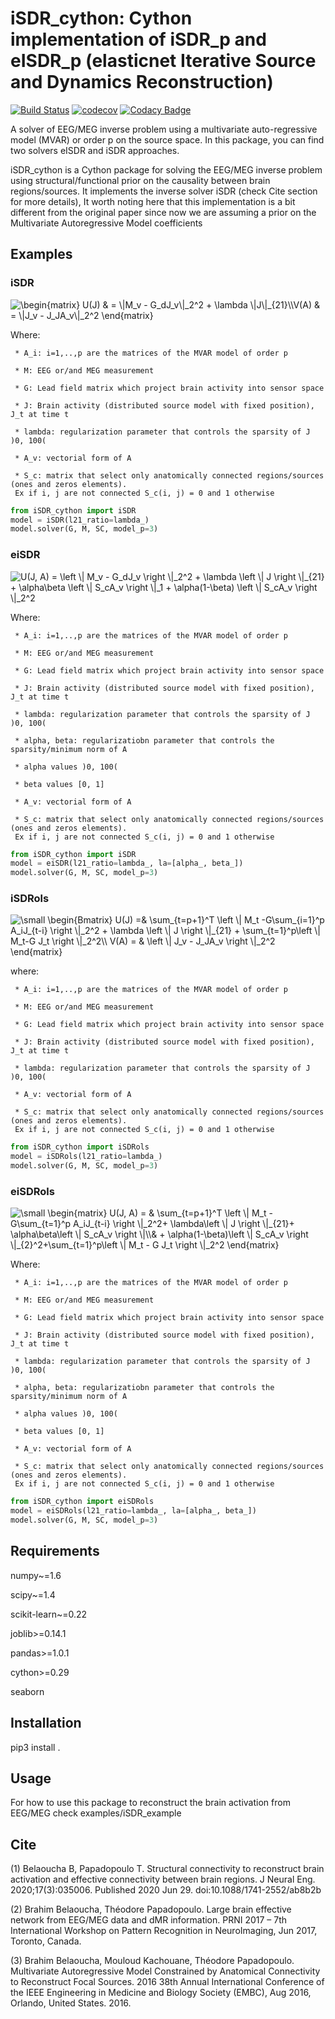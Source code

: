 # iSDR_cython: Cython implementation of iSDR_p and eISDR_p (elasticnet Iterative Source and Dynamics Reconstruction)
[![Build Status](https://travis-ci.com/BBELAOUCHA/iSDR_cython.svg?branch=development)](https://travis-ci.com/BBELAOUCHA/iSDR_cython)
[![codecov](https://codecov.io/gh/BBELAOUCHA/iSDR_cython/branch/development/graph/badge.svg)](https://codecov.io/gh/BBELAOUCHA/iSDR_cython)
[![Codacy Badge](https://api.codacy.com/project/badge/Grade/555130d02e134e819bc599b93cfe53c9)](https://www.codacy.com/manual/BBELAOUCHA/iSDR_cython?utm_source=github.com&amp;utm_medium=referral&amp;utm_content=BBELAOUCHA/iSDR_cython&amp;utm_campaign=Badge_Grade)

A solver of EEG/MEG inverse problem using a multivariate auto-regressive model (MVAR) or order p on the source space. In this package, you can find two solvers eISDR and iSDR approaches.


     

iSDR_cython is a Cython package for solving the EEG/MEG inverse problem using structural/functional prior on the causality between brain regions/sources.
It implements the inverse solver iSDR (check Cite section for more details), It worth noting here that this implementation is a bit different from the original 
paper since now we are assuming a prior on the Multivariate Autoregressive Model coefficients

## Examples

### iSDR

<img src="https://latex.codecogs.com/svg.latex?%5Cbegin%7Bmatrix%7D%20U%28J%29%20%26%20%3D%20%5C%7CM_v%20-%20G_dJ_v%5C%7C_2%5E2%20&plus;%20%5Clambda%20%5C%7CJ%5C%7C_%7B21%7D%20%5C%5C%20V%28A%29%20%26%20%3D%20%5C%7CJ_v%20-%20J_JA_v%5C%7C_2%5E2%20%5Cend%7Bmatrix%7D" title=" \begin{matrix} U(J) & = \|M_v - G_dJ_v\|_2^2 + \lambda \|J\|_{21}\\V(A) & = \|J_v - J_JA_v\|_2^2 \end{matrix} "/>

Where: 

     * A_i: i=1,..,p are the matrices of the MVAR model of order p

     * M: EEG or/and MEG measurement

     * G: Lead field matrix which project brain activity into sensor space

     * J: Brain activity (distributed source model with fixed position), J_t at time t

     * lambda: regularization parameter that controls the sparsity of J )0, 100(
     
     * A_v: vectorial form of A
     
     * S_c: matrix that select only anatomically connected regions/sources (ones and zeros elements).
     Ex if i, j are not connected S_c(i, j) = 0 and 1 otherwise
     
```python
from iSDR_cython import iSDR
model = iSDR(l21_ratio=lambda_)
model.solver(G, M, SC, model_p=3)

```
### eiSDR

<img src="https://latex.codecogs.com/png.latex?U%28J%2C%20A%29%20%3D%20%5Cleft%20%5C%7C%20M_v%20-%20G_dJ_v%20%5Cright%20%5C%7C_2%5E2%20&plus;%20%5Clambda%20%5Cleft%20%5C%7C%20J%20%5Cright%20%5C%7C_%7B21%7D%20&plus;%20%5Calpha%5Cbeta%20%5Cleft%20%5C%7C%20S_cA_v%20%5Cright%20%5C%7C_1%20&plus;%20%5Calpha%281-%5Cbeta%29%20%5Cleft%20%5C%7C%20S_cA_v%20%5Cright%20%5C%7C_2%5E2" title=" U(J, A) = \left \|  M_v - G_dJ_v \right \|_2^2 + \lambda \left \| J \right \|_{21} + \alpha\beta \left \| S_cA_v \right \|_1 + \alpha(1-\beta)  \left \| S_cA_v \right \|_2^2 "/>

Where: 

     * A_i: i=1,..,p are the matrices of the MVAR model of order p

     * M: EEG or/and MEG measurement

     * G: Lead field matrix which project brain activity into sensor space

     * J: Brain activity (distributed source model with fixed position), J_t at time t

     * lambda: regularization parameter that controls the sparsity of J )0, 100(
     
     * alpha, beta: regularizatiobn parameter that controls the sparsity/minimum norm of A
     
     * alpha values )0, 100(
     
     * beta values [0, 1]
     
     * A_v: vectorial form of A
     
     * S_c: matrix that select only anatomically connected regions/sources (ones and zeros elements).
     Ex if i, j are not connected S_c(i, j) = 0 and 1 otherwise
     
```python
from iSDR_cython import iSDR
model = eiSDR(l21_ratio=lambda_, la=[alpha_, beta_])
model.solver(G, M, SC, model_p=3)

```

### iSDRols

<img src="https://latex.codecogs.com/png.latex?%5Csmall%20%5Cbegin%7BBmatrix%7D%20U%28J%29%20%3D%26%20%5Csum_%7Bt%3Dp&plus;1%7D%5ET%20%5Cleft%20%5C%7C%20M_t%20-G%5Csum_%7Bi%3D1%7D%5Ep%20A_iJ_%7Bt-i%7D%20%5Cright%20%5C%7C_2%5E2%20&plus;%20%5Clambda%20%5Cleft%20%5C%7C%20J%20%5Cright%20%5C%7C_%7B21%7D%20&plus;%20%5Csum_%7Bt%3D1%7D%5Ep%5Cleft%20%5C%7C%20M_t-G%20J_t%20%5Cright%20%5C%7C_2%5E2%5C%5C%20V%28A%29%20%3D%20%26%20%5Cleft%20%5C%7C%20J_v%20-%20J_JA_v%20%5Cright%20%5C%7C_2%5E2%20%5Cend%7Bmatrix%7D" title=" \small 
\begin{Bmatrix} U(J) =& \sum_{t=p+1}^T \left \| M_t -G\sum_{i=1}^p A_iJ_{t-i} \right \|_2^2 + \lambda \left \| J \right \|_{21} + \sum_{t=1}^p\left \| M_t-G J_t \right \|_2^2\\
 V(A) = & \left \| J_v - J_JA_v \right \|_2^2
\end{matrix}" />

where:

     * A_i: i=1,..,p are the matrices of the MVAR model of order p

     * M: EEG or/and MEG measurement

     * G: Lead field matrix which project brain activity into sensor space

     * J: Brain activity (distributed source model with fixed position), J_t at time t

     * lambda: regularization parameter that controls the sparsity of J )0, 100(
     
     * A_v: vectorial form of A
     
     * S_c: matrix that select only anatomically connected regions/sources (ones and zeros elements).
     Ex if i, j are not connected S_c(i, j) = 0 and 1 otherwise
     
```python
from iSDR_cython import iSDRols
model = iSDRols(l21_ratio=lambda_)
model.solver(G, M, SC, model_p=3)

```

### eiSDRols

<img src="https://latex.codecogs.com/png.latex?%5Csmall%20%5Cbegin%7Bmatrix%7D%20U%28J%2C%20A%29%20%3D%20%26%20%5Csum_%7Bt%3Dp&plus;1%7D%5ET%20%5Cleft%20%5C%7C%20M_t%20-%20G%5Csum_%7Bt%3D1%7D%5Ep%20A_iJ_%7Bt-i%7D%20%5Cright%20%5C%7C_2%5E2&plus;%20%5Clambda%5Cleft%20%5C%7C%20J%20%5Cright%20%5C%7C_%7B21%7D&plus;%20%5Calpha%5Cbeta%5Cleft%20%5C%7C%20S_cA_v%20%5Cright%20%5C%7C%5C%5C%26%20&plus;%20%5Calpha%281-%5Cbeta%29%5Cleft%20%5C%7C%20S_cA_v%20%5Cright%20%5C%7C_%7B2%7D%5E2&plus;%5Csum_%7Bt%3D1%7D%5Ep%5Cleft%20%5C%7C%20M_t%20-%20G%20J_t%20%5Cright%20%5C%7C_2%5E2%20%5Cend%7Bmatrix%7D" title="\small \begin{matrix} 
U(J, A) = & \sum_{t=p+1}^T \left \| M_t - G\sum_{t=1}^p A_iJ_{t-i} \right \|_2^2+ \lambda\left \| J \right \|_{21}+ \alpha\beta\left \| S_cA_v \right \|\\& + \alpha(1-\beta)\left \| S_cA_v \right \|_{2}^2+\sum_{t=1}^p\left \| M_t - G J_t \right \|_2^2
\end{matrix}" />

Where: 

     * A_i: i=1,..,p are the matrices of the MVAR model of order p

     * M: EEG or/and MEG measurement

     * G: Lead field matrix which project brain activity into sensor space

     * J: Brain activity (distributed source model with fixed position), J_t at time t

     * lambda: regularization parameter that controls the sparsity of J )0, 100(
     
     * alpha, beta: regularizatiobn parameter that controls the sparsity/minimum norm of A
     
     * alpha values )0, 100(
     
     * beta values [0, 1]
     
     * A_v: vectorial form of A
     
     * S_c: matrix that select only anatomically connected regions/sources (ones and zeros elements).
     Ex if i, j are not connected S_c(i, j) = 0 and 1 otherwise
     
```python
from iSDR_cython import eiSDRols
model = eiSDRols(l21_ratio=lambda_, la=[alpha_, beta_])
model.solver(G, M, SC, model_p=3)

```

## Requirements
numpy~=1.6

scipy~=1.4 

scikit-learn~=0.22

joblib>=0.14.1

pandas>=1.0.1

cython>=0.29

seaborn

## Installation

pip3 install .

## Usage

For how to use this package to reconstruct the brain activation from EEG/MEG
check examples/iSDR_example

## Cite

(1) Belaoucha B, Papadopoulo T. Structural connectivity to reconstruct brain activation and effective connectivity between brain regions. J Neural Eng. 2020;17(3):035006. Published 2020 Jun 29. doi:10.1088/1741-2552/ab8b2b

(2) Brahim Belaoucha, Théodore Papadopoulo. Large brain effective network from EEG/MEG data and dMR information. PRNI 2017 – 7th International Workshop on Pattern Recognition in NeuroImaging, Jun 2017, Toronto, Canada.

(3) Brahim Belaoucha, Mouloud Kachouane, Théodore Papadopoulo. Multivariate Autoregressive Model Constrained by Anatomical Connectivity to Reconstruct Focal Sources. 2016 38th Annual International Conference of the IEEE Engineering in Medicine and Biology Society (EMBC), Aug 2016, Orlando, United States. 2016.
